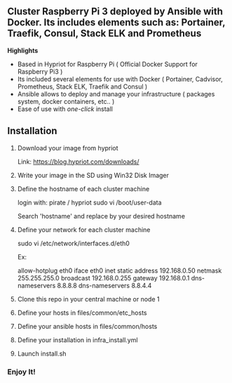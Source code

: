 ## Cluster Raspberry Pi 3 deployed by Ansible with Docker. Its includes elements such as: Portainer, Traefik, Consul, Stack ELK and Prometheus

**Highlights**

* Based in Hypriot for Raspberry Pi ( Official Docker Support for Raspberry Pi3 )
* Its included several elements for use with Docker ( Portainer, Cadvisor, Prometheus, Stack ELK, Traefik and Consul )
* Ansible allows to deploy and manage your infrastructure ( packages system, docker containers, etc.. )
* Ease of use with *one-click* install

## Installation

1. Download your image from hypriot
     
     Link: https://blog.hypriot.com/downloads/

2. Write your image in the SD using Win32 Disk Imager

3. Define the hostname of each cluster machine
     
     login with: pirate / hypriot
     sudo vi /boot/user-data
     
     Search 'hostname' and replace by your desired hostname
     
4. Define your network for each cluster machine

     sudo vi /etc/network/interfaces.d/eth0
     
     Ex:
     
     allow-hotplug eth0
     iface eth0 inet static
     address 192.168.0.50
     netmask 255.255.255.0
     broadcast 192.168.0.255
     gateway 192.168.0.1
     dns-nameservers 8.8.8.8
     dns-nameservers 8.8.4.4

5. Clone this repo in your central machine or node 1

6. Define your hosts in files/common/etc_hosts

7. Define your ansible hosts in files/common/hosts

8.  Define your installation in infra_install.yml

9.  Launch install.sh

### Enjoy It!
